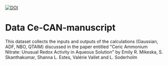 [![DOI](https://zenodo.org/badge/710792067.svg)](https://zenodo.org/doi/10.5281/zenodo.10262164)

# Data Ce-CAN-manuscript
This dataset collects the inputs and outputs of the calculations (Gaussian, ADF, NBO, QTAIM) discussed in the paper entitled "Ceric Ammonium Nitrate: Unusual Redox Activity in Aqueous Solution" by Emily R. Mikeska, S. Skanthakumar, Shanna L. Estes, Valérie Vallet and
L. Soderholm
